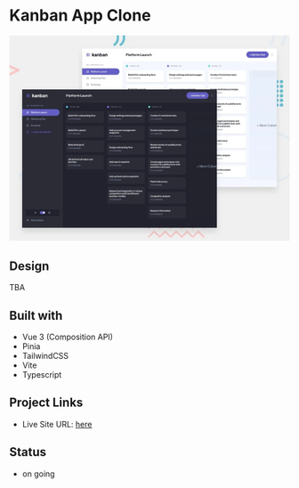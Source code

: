 # Kanban App Clone

![preview](./design/preview.webp)

## Design

TBA

<!-- | 640px                                   | 1024px                                   | 1280px                                  |
| --------------------------------------- | ---------------------------------------- | --------------------------------------- |
| ![640px](./design/home-page-mobile.jpg) | ![1024px](./design/home-page-tablet.jpg) | ![1280](./design/home-page-desktop.jpg) |

| 640px                                      | 1280px                                       |
| ------------------------------------------ | -------------------------------------------- |
| ![640px](./design/country-page-mobile.jpg) | ![1024px](./design/country-page-desktop.jpg) | -->

## Built with

- Vue 3 (Composition API)
- Pinia
- TailwindCSS
- Vite
- Typescript

## Project Links

- Live Site URL: [here](https://kanban-app-clone.vercel.app/)

## Status

- on going
